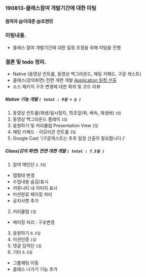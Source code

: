 ### 190813-클래스참여 개발기간에 대한 미팅

#### 참여자 @이대준 @조현민 

### 미팅내용. 
 - 클래스 참여 개발기간에 대한 일정 조정을 위해 미팅을 진행

### 결론 및 todo 정리. 
 - Native (동영상 컨트롤, 동영상 백그라운드, 채팅 키패드, 구글 캐스트)
 - 클래스(강의화면) 전면 개편 개발 [Application 일정 산출](https://github.com/jacob-modoo/modooGuide/blob/master/meeting/190813-%ED%81%B4%EB%9E%98%EC%8A%A4%EC%B0%B8%EC%97%AC%20%EA%B0%9C%EB%B0%9C%EB%AF%B8%ED%8C%85.md)
 - 소스 패키지 구조 변경에 대한 회의 및 코드 리뷰

##### Native 기능 개발 `( total : 9일 + @ )`
1. 동영상 컨트롤(재생/일시정지, 15초앞/뒤, 배속, 재생바) `3일`
2. 동영상 백그라운드 플레이 `1일`
3. 응원하기 및 커리큘럼 Presentation View `2일`
4. 채팅 키패드 - 이모티콘 컨트롤 `3일`
5. Google Cast '(구글캐스트는 추후 일정 산출이 필요합니다.)'

##### Class(강의 화면) 전면 개편 개발 `( total : 7.5일 )`
1. 참여 메인단 `2.5일`
- 탭형태 변경
- 수업내용 숨김/표시
- 커뮤니티 내 이미지 표시
- 미션완료 페이징 처리
- 공지사항 추가
2. 커리큘럼 `1일`
 - 페이징 처리 : 구조변경
3. 응원하기 `0.5일`
4. 미션인증 `1일`
5. 댓글 입력단 `1일`
6. 기타 `0.5일`
 - 그룹채팅 이동
 - 클래스 나가기 기능 추가
